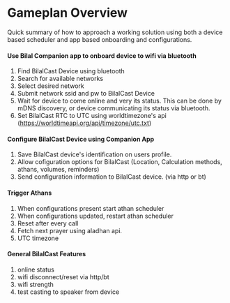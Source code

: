 # Gameplan Overview
Quick summary of how to approach a working solution using both a device based scheduler and app based onboarding and configurations.

#### Use Bilal Companion app to onboard device to wifi via bluetooth
1. Find BilalCast Device using bluetooth
2. Search for available networks
3. Select desired network
4. Submit network ssid and pw to BilalCast Device
5. Wait for device to come online and very its status.  This can be done by mDNS discovery, or device communicating its status via bluetooth. 
6. Set BilalCast RTC to UTC using worldtimezone's api (https://worldtimeapi.org/api/timezone/utc.txt)


#### Configure BilalCast Device using Companion App
1. Save BilalCast device's identification on users profile.  
2. Allow cofiguration options for BilalCast (Location, Calculation methods, athans, volumes, reminders)
3. Send configuration information to BilalCast device. (via http or bt)

#### Trigger Athans
1. When configurations present start athan scheduler
2. When configurations updated, restart athan scheduler
3. Reset after every call
4. Fetch next prayer using aladhan api.
5. UTC timezone


#### General BilalCast Features
1. online status
2. wifi disconnect/reset via http/bt
3. wifi strength
4. test casting to speaker from device



